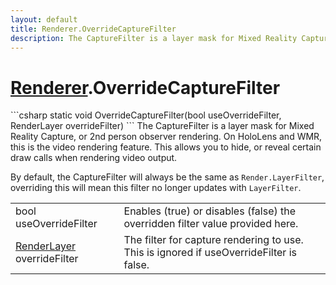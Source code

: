 ```yaml
---
layout: default
title: Renderer.OverrideCaptureFilter
description: The CaptureFilter is a layer mask for Mixed Reality Capture, or 2nd person observer rendering. On HoloLens and WMR, this is the video rendering feature. This allows you to hide, or reveal certain draw calls when rendering video output.  By default, the CaptureFilter will always be the same as Render.LayerFilter, overriding this will mean this filter no longer updates with LayerFilter.
---
```

# [Renderer]({{site.url}}/Pages/StereoKit/Renderer.html).OverrideCaptureFilter

<div class='signature' markdown='1'>
```csharp
static void OverrideCaptureFilter(bool useOverrideFilter, RenderLayer overrideFilter)
```
The CaptureFilter is a layer mask for Mixed Reality
Capture, or 2nd person observer rendering. On HoloLens and WMR,
this is the video rendering feature. This allows you to hide, or
reveal certain draw calls when rendering video output.

By default, the CaptureFilter will always be the same as
`Render.LayerFilter`, overriding this will mean this filter no
longer updates with `LayerFilter`.
</div>

|  |  |
|--|--|
|bool useOverrideFilter|Enables (true) or disables (false)             the overridden filter value provided here.|
|[RenderLayer]({{site.url}}/Pages/StereoKit/RenderLayer.html) overrideFilter|The filter for capture rendering to             use. This is ignored if useOverrideFilter is false.|




